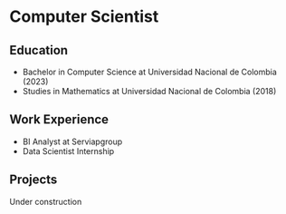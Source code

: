# Computer Scientist


## Education
- Bachelor in Computer Science at Universidad Nacional de Colombia (2023)
- Studies in Mathematics at Universidad Nacional de Colombia (2018)

## Work Experience
- BI Analyst at Serviapgroup
- Data Scientist Internship


## Projects
Under construction
